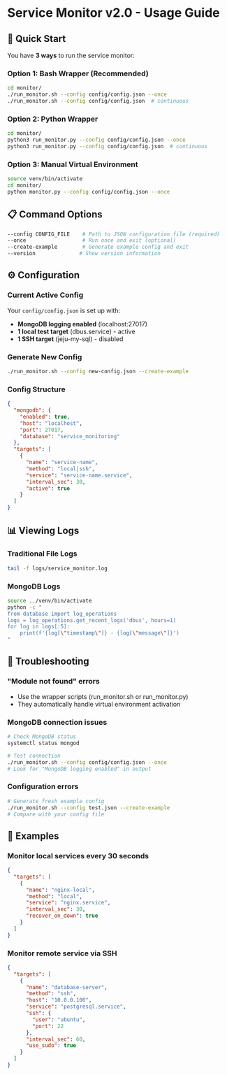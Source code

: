 # Service Monitor v2.0 - Usage Guide

## 🚀 Quick Start

You have **3 ways** to run the service monitor:

### Option 1: Bash Wrapper (Recommended)
```bash
cd monitor/
./run_monitor.sh --config config/config.json --once
./run_monitor.sh --config config/config.json  # continuous
```

### Option 2: Python Wrapper
```bash
cd monitor/
python3 run_monitor.py --config config/config.json --once
python3 run_monitor.py --config config/config.json  # continuous
```

### Option 3: Manual Virtual Environment
```bash
source venv/bin/activate
cd monitor/
python monitor.py --config config/config.json --once
```

## 📋 Command Options

```bash
--config CONFIG_FILE    # Path to JSON configuration file (required)
--once                  # Run once and exit (optional)
--create-example        # Generate example config and exit
--version              # Show version information
```

## ⚙️ Configuration

### Current Active Config
Your `config/config.json` is set up with:
- **MongoDB logging enabled** (localhost:27017)
- **1 local test target** (dbus.service) - active
- **1 SSH target** (jeju-my-sql) - disabled

### Generate New Config
```bash
./run_monitor.sh --config new-config.json --create-example
```

### Config Structure
```json
{
  "mongodb": {
    "enabled": true,
    "host": "localhost",
    "port": 27017,
    "database": "service_monitoring"
  },
  "targets": [
    {
      "name": "service-name",
      "method": "local|ssh",
      "service": "service-name.service",
      "interval_sec": 30,
      "active": true
    }
  ]
}
```

## 📊 Viewing Logs

### Traditional File Logs
```bash
tail -f logs/service_monitor.log
```

### MongoDB Logs
```bash
source ../venv/bin/activate
python -c "
from database import log_operations
logs = log_operations.get_recent_logs('dbus', hours=1)
for log in logs[:5]:
    print(f'{log[\"timestamp\"]} - {log[\"message\"]}')
"
```

## 🔧 Troubleshooting

### "Module not found" errors
- Use the wrapper scripts (run_monitor.sh or run_monitor.py)
- They automatically handle virtual environment activation

### MongoDB connection issues
```bash
# Check MongoDB status
systemctl status mongod

# Test connection
./run_monitor.sh --config config/config.json --once
# Look for "MongoDB logging enabled" in output
```

### Configuration errors
```bash
# Generate fresh example config
./run_monitor.sh --config test.json --create-example
# Compare with your config file
```

## 🎯 Examples

### Monitor local services every 30 seconds
```json
{
  "targets": [
    {
      "name": "nginx-local",
      "method": "local",
      "service": "nginx.service",
      "interval_sec": 30,
      "recover_on_down": true
    }
  ]
}
```

### Monitor remote service via SSH
```json
{
  "targets": [
    {
      "name": "database-server",
      "method": "ssh",
      "host": "10.0.0.100",
      "service": "postgresql.service",
      "ssh": {
        "user": "ubuntu",
        "port": 22
      },
      "interval_sec": 60,
      "use_sudo": true
    }
  ]
}
```